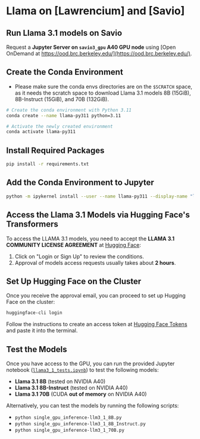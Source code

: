 # Llama on [Lawrencium] and [Savio]
## Run Llama 3.1 models on Savio
Request a **Jupyter Server on `savio3_gpu` A40 GPU node** using [Open OnDemand at https://ood.brc.berkeley.edu/](https://ood.brc.berkeley.edu/).

## Create the Conda Environment
- Please make sure the conda envs directories are on the `$SCRATCH` space, as it needs the scratch space to download Llama 3.1 models 8B (15GiB), 8B-Instruct (15GiB), and 70B (132GiB).
```bash
# Create the conda environment with Python 3.11
conda create --name llama-py311 python=3.11
```

```bash
# Activate the newly created environment
conda activate llama-py311
```

## Install Required Packages
```bash
pip install -r requirements.txt
```

## Add the Conda Environment to Jupyter

```bash
python -m ipykernel install --user --name llama-py311 --display-name "llama-py311"
```

## Access the Llama 3.1 Models via Hugging Face's Transformers

To access the LLAMA 3.1 models, you need to accept the **LLAMA 3.1 COMMUNITY LICENSE AGREEMENT** at [Hugging Face](https://huggingface.co/meta-llama/Meta-Llama-3.1-8B):

1. Click on "Login or Sign Up" to review the conditions.
2. Approval of models access requests usually takes about **2 hours**.

## Set Up Hugging Face on the Cluster

Once you receive the approval email, you can proceed to set up Hugging Face on the cluster:

```bash
huggingface-cli login
```

Follow the instructions to create an access token at [Hugging Face Tokens](https://huggingface.co/settings/tokens) and paste it into the terminal.

## Test the Models
Once you have access to the GPU, you can run the provided Jupyter notebook ([`llama3_1_tests.ipynb`](llama3_1_tests.ipynb)) to test the following models:
- **Llama 3.1 8B** (tested on NVIDIA A40)
- **Llama 3.1 8B-Instruct** (tested on NVIDIA A40)
- **Llama 3.1 70B** (CUDA **out of memory** on NVIDIA A40)

Alternatively, you can test the models by running the following scripts:
- `python single_gpu_inference-llm3_1_8B.py`
- `python single_gpu_inference-llm3_1_8B_Instruct.py`
- `python single_gpu_inference-llm3_1_70B.py`
